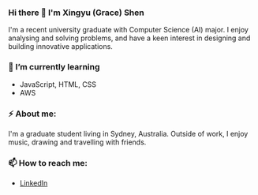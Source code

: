 ### Hi there 👋 I'm Xingyu (Grace) Shen

I'm a recent university graduate with Computer Science (AI) major. I enjoy analysing and solving problems, and have a keen interest in designing and building innovative applications.


### 🌱 I’m currently learning
* JavaScript, HTML, CSS
* AWS


### ⚡ About me:
I'm a graduate student living in Sydney, Australia. Outside of work, I enjoy music, drawing and travelling with friends.

### 📫 How to reach me:
* [LinkedIn](https://www.linkedin.com/in/xingyushen/)

<!--
**ggracee17/ggracee17** is a ✨ _special_ ✨ repository because its `README.md` (this file) appears on your GitHub profile.

Here are some ideas to get you started:

- 🔭 I’m currently working on ...
- 🌱 I’m currently learning ...
- 👯 I’m looking to collaborate on ...
- 🤔 I’m looking for help with ...
- 💬 Ask me about ...
- 📫 How to reach me: ...
- 😄 Pronouns: ...
- ⚡ Fun fact: ...
-->
